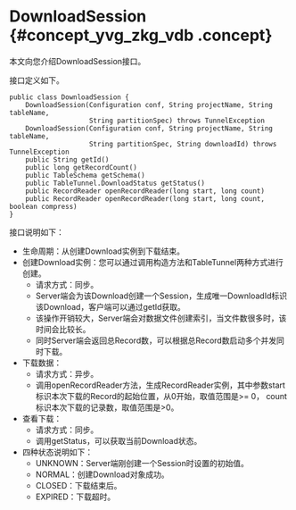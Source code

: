 # DownloadSession {#concept_yvg_zkg_vdb .concept}

本文向您介绍DownloadSession接口。

接口定义如下。

``` {#codeblock_16w_y47_mg1 .language-java}
public class DownloadSession {
    DownloadSession(Configuration conf, String projectName, String tableName,
                    String partitionSpec) throws TunnelException
    DownloadSession(Configuration conf, String projectName, String tableName,
                    String partitionSpec, String downloadId) throws TunnelException
    public String getId()
    public long getRecordCount()
    public TableSchema getSchema()
    public TableTunnel.DownloadStatus getStatus()
    public RecordReader openRecordReader(long start, long count)
    public RecordReader openRecordReader(long start, long count, boolean compress)
}
```

接口说明如下：

-   生命周期：从创建Download实例到下载结束。
-   创建Download实例：您可以通过调用构造方法和TableTunnel两种方式进行创建。
    -   请求方式：同步。
    -   Server端会为该Download创建一个Session，生成唯一DownloadId标识该Download，客户端可以通过getId获取。
    -   该操作开销较大，Server端会对数据文件创建索引，当文件数很多时，该时间会比较长。
    -   同时Server端会返回总Record数，可以根据总Record数启动多个并发同时下载。
-   下载数据：
    -   请求方式：异步。
    -   调用openRecordReader方法，生成RecordReader实例，其中参数start标识本次下载的Record的起始位置，从0开始，取值范围是\>= 0， count标识本次下载的记录数，取值范围是\>0。
-   查看下载：
    -   请求方式：同步。
    -   调用getStatus，可以获取当前Download状态。
-   四种状态说明如下：
    -   UNKNOWN：Server端刚创建一个Session时设置的初始值。
    -   NORMAL：创建Download对象成功。
    -   CLOSED：下载结束后。
    -   EXPIRED：下载超时。

